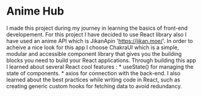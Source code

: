 # Anime Hub

I made this project during my journey in learning the basics of front-end developement.
For this project I have decided to use React library also I have used an anime API which is JikanApin 'https://jikan.moe/'.
In order to acheive a nice look for this app I choose ChakraUI which is a simple, modular and accessible component library that gives you the building blocks you need to build your React applications.
Through building this app I learned about several React cool features :
                                                              * useState() for managing the state of components.
                                                              * axios for connection with the back-end.
I also learned about the best practices while writing code in React, such as creating generic custom hooks for fetching data to avoid redundancy.

